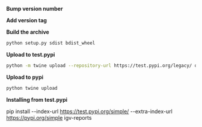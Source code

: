 

**Bump version number**

**Add version tag**

**Build the archive**

```bash
python setup.py sdist bdist_wheel
```

**Upload to test.pypi**

```bash
python -m twine upload --repository-url https://test.pypi.org/legacy/ dist/*
```

**Upload to pypi**

```bash
python twine upload
```


**Installing from test.pypi**

pip install --index-url https://test.pypi.org/simple/ --extra-index-url https://pypi.org/simple igv-reports
